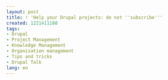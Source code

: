 ```yaml
---
layout: post
title: ! 'Help your Drupal projects: do not ''subscribe'''
created: 1221411180
tags:
- Drupal
- Project Management
- Knowledge Management
- Organisation management
- Tips and tricks
- Drupal Talk
lang: en
---
```


